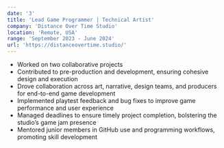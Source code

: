 ```yaml
---
date: '3'
title: 'Lead Game Programmer | Technical Artist'
company: 'Distance Over Time Studio'
location: 'Remote, USA'
range: 'September 2023 - June 2024'
url: 'https://distanceovertime.studio/'
---
```


- Worked on two collaborative projects
- Contributed to pre-production and development, ensuring cohesive design and execution
- Drove collaboration across art, narrative, design teams, and producers for end-to-end game development
- Implemented playtest feedback and bug fixes to improve game performance and user experience
- Managed deadlines to ensure timely project completion, bolstering the studio’s game jam presence
- Mentored junior members in GitHub use and programming workflows, promoting skill development
